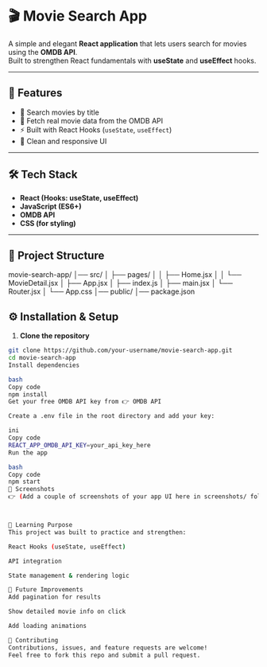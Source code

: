# 🎬 Movie Search App  

A simple and elegant **React application** that lets users search for movies using the **OMDB API**.  
Built to strengthen React fundamentals with **useState** and **useEffect** hooks.  

---

## 🚀 Features  
- 🔎 Search movies by title  
- 🎥 Fetch real movie data from the OMDB API  
- ⚡ Built with React Hooks (`useState`, `useEffect`)  
- 🎨 Clean and responsive UI  

---

## 🛠️ Tech Stack  
- **React (Hooks: useState, useEffect)**  
- **JavaScript (ES6+)**  
- **OMDB API**  
- **CSS (for styling)**  

---

## 📂 Project Structure  
movie-search-app/
│── src/
│ ├── pages/
│ │ ├── Home.jsx
│ │ └── MovieDetail.jsx
│ ├── App.jsx
│ ├── index.js
│ ├── main.jsx
│ └── Router.jsx
│ └── App.css
│── public/
│── package.json

## ⚙️ Installation & Setup  

1. **Clone the repository**  
```bash
git clone https://github.com/your-username/movie-search-app.git
cd movie-search-app
Install dependencies

bash
Copy code
npm install
Get your free OMDB API key from 👉 OMDB API

Create a .env file in the root directory and add your key:

ini
Copy code
REACT_APP_OMDB_API_KEY=your_api_key_here
Run the app

bash
Copy code
npm start
📸 Screenshots
👉 (Add a couple of screenshots of your app UI here in screenshots/ folder)



🎯 Learning Purpose
This project was built to practice and strengthen:

React Hooks (useState, useEffect)

API integration

State management & rendering logic

🌟 Future Improvements
Add pagination for results

Show detailed movie info on click

Add loading animations

🤝 Contributing
Contributions, issues, and feature requests are welcome!
Feel free to fork this repo and submit a pull request.
